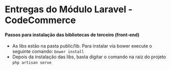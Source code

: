 # Entregas do Módulo Laravel - CodeCommerce

#### Passos para instalação das bibliotecas de terceiro (front-end)

* As libs estão na pasta public/lib. Para instalar via bower execute o seguinte comando: `bower install`
* Depois da instalação das libs, basta digitar o comando na raiz do projeto `php artisan serve`

